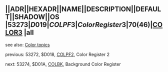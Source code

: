 ||ADR||HEXADR||NAME||DESCRIPTION||DEFAULT||SHADOW||OS  
|53273|$D019|COLPF3|Color Register 3|70 ($46)|[COLOR3](../COLOR3/index.md) |all  
---
see also: [Color topics](../Color_topics/index.md)  
  
previous: 53272, $D018, [COLPF2](../COLPF2/index.md), Color Register 2  
  
next: 53274, $D01A, [COLBK](../COLBK/index.md), Background Color Register  
